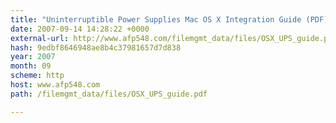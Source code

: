 ```yaml
---
title: "Uninterruptible Power Supplies Mac OS X Integration Guide (PDF)"
date: 2007-09-14 14:28:22 +0000
external-url: http://www.afp548.com/filemgmt_data/files/OSX_UPS_guide.pdf
hash: 9edbf8646948ae8b4c37981657d7d838
year: 2007
month: 09
scheme: http
host: www.afp548.com
path: /filemgmt_data/files/OSX_UPS_guide.pdf

---
```



